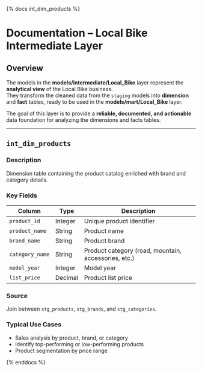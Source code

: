 {% docs int_dim_products %}

# Documentation – Local Bike Intermediate Layer

## Overview

The models in the **models/intermediate/Local_Bike** layer represent the **analytical view** of the Local Bike business.  
They transform the cleaned data from the `staging` models into **dimension** and **fact** tables, ready to be used in the **models/mart/Local_Bike** layer.

The goal of this layer is to provide a **reliable, documented, and actionable** data foundation for analyzing the dimensions and facts tables.

---

## `int_dim_products`

### Description

Dimension table containing the product catalog enriched with brand and category details.

### Key Fields

| Column          | Type    | Description                                          |
| --------------- | ------- | ---------------------------------------------------- |
| `product_id`    | Integer | Unique product identifier                            |
| `product_name`  | String  | Product name                                         |
| `brand_name`    | String  | Product brand                                        |
| `category_name` | String  | Product category (road, mountain, accessories, etc.) |
| `model_year`    | Integer | Model year                                           |
| `list_price`    | Decimal | Product list price                                   |

### Source

Join between `stg_products`, `stg_brands`, and `stg_categories`.

### Typical Use Cases

- Sales analysis by product, brand, or category
- Identify top-performing or low-performing products
- Product segmentation by price range

{% enddocs %}